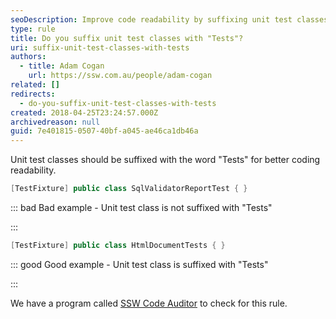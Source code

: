 ```yaml
---
seoDescription: Improve code readability by suffixing unit test classes with "Tests".
type: rule
title: Do you suffix unit test classes with "Tests"?
uri: suffix-unit-test-classes-with-tests
authors:
  - title: Adam Cogan
    url: https://ssw.com.au/people/adam-cogan
related: []
redirects:
  - do-you-suffix-unit-test-classes-with-tests
created: 2018-04-25T23:24:57.000Z
archivedreason: null
guid: 7e401815-0507-40bf-a045-ae46ca1db46a
---
```


Unit test classes should be suffixed with the word "Tests" for better coding readability.

<!--endintro-->

```csharp
[TestFixture] public class SqlValidatorReportTest { }
```

::: bad
Bad example - Unit test class is not suffixed with "Tests"

:::

```csharp
[TestFixture] public class HtmlDocumentTests { }
```

::: good
Good example - Unit test class is suffixed with "Tests"

:::

We have a program called [SSW Code Auditor](https://www.ssw.com.au/ssw/CodeAuditor/) to check for this rule.

